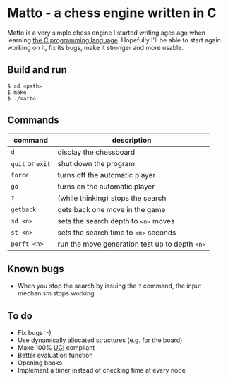 # Matto - a chess engine written in C

Matto is a very simple chess engine I started writing ages ago when learning [the C programming language](http://s3-us-west-2.amazonaws.com/belllabs-microsite-dritchie/cbook/index.html). Hopefully I'll be able to start again working on it, fix its bugs, make it stronger and more usable.

## Build and run

	$ cd <path>
	$ make
	$ ./matto

## Commands

command | description
--- | ---
`d` | display the chessboard
`quit` or `exit` | shut down the program
`force` | turns off the automatic player
`go` | turns on the automatic player
`?` | (while thinking) stops the search
`getback` | gets back one move in the game
`sd <n>` | sets the search depth to `<n>` moves
`st <n>` | sets the search time to `<n>` seconds
`perft <n>` | run the move generation test up to depth `<n>`

## Known bugs

* When you stop the search by issuing the `?` command, the input mechanism stops working

## To do

* Fix bugs :-)
* Use dynamically allocated structures (e.g. for the board)
* Make 100% [UCI](http://www.shredderchess.com/chess-info/features/uci-universal-chess-interface.html) compliant
* Better evaluation function
* Opening books
* Implement a timer instead of checking time at every node
